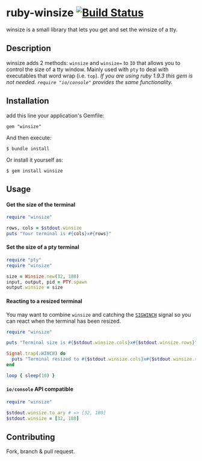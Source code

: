 # ruby-winsize [![Build Status](https://secure.travis-ci.org/samuelkadolph/ruby-winsize.png?branch=master)](http://travis-ci.org/samuelkadolph/ruby-winsize)

winsize is a small library that lets you get and set the winsize of a tty.

## Description

winsize adds 2 methods: `winsize` and `winsize=` to `IO` that allows you to control the size of a tty window. Mainly used
with `pty` to deal with executables that word wrap (i.e. `top`). *If you are using ruby 1.9.3 this gem is not needed.
`require "io/console"` provides the same functionality.*

## Installation

add this line your application's Gemfile:

    gem "winsize"

And then execute:

    $ bundle install

Or install it yourself as:

    $ gem install winsize

## Usage

#### Get the size of the terminal

```ruby
require "winsize"

rows, cols = $stdout.winsize
puts "Your terminal is #{cols}x#{rows}"
```

#### Set the size of a pty terminal

```ruby
require "pty"
require "winsize"

size = Winsize.new(32, 180)
input, output, pid = PTY.spawn
output.winsize = size
```

#### Reacting to a resized terminal

You may want to combine `winsize` and catching the [`SIGWINCH`](http://en.wikipedia.org/wiki/SIGWINCH) signal so you can
react when the terminal has been resized.

```ruby
require "winsize"

puts "Terminal size is #{$stdout.winsize.cols}x#{$stdout.winsize.rows}"

Signal.trap(:WINCH) do
  puts "Terminal resized to #{$stdout.winsize.cols}x#{$stdout.winsize.rows}"
end

loop { sleep(10) }
```

#### `io/console` API compatible

```ruby
require "winsize"

$stdout.winsize.to_ary # => [32, 180]
$stdout.winsize = [32, 180]
```

## Contributing

Fork, branch & pull request.
